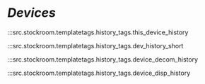 # ***Devices***

:::src.stockroom.templatetags.history_tags.this_device_history

:::src.stockroom.templatetags.history_tags.dev_history_short

:::src.stockroom.templatetags.history_tags.device_decom_history

:::src.stockroom.templatetags.history_tags.device_disp_history